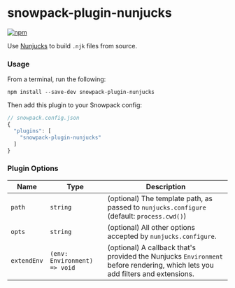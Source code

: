 # snowpack-plugin-nunjucks

[![npm][npm]][npm-url]

Use [Nunjucks](https://mozilla.github.io/nunjucks/) to build `.njk` files from source.

### Usage

From a terminal, run the following:

```
npm install --save-dev snowpack-plugin-nunjucks
```

Then add this plugin to your Snowpack config:

```js
// snowpack.config.json
{
  "plugins": [
    "snowpack-plugin-nunjucks"
  ]
}
```

### Plugin Options

| Name        | Type                         | Description                                                                                                                   |
| ----------- | ---------------------------- | ----------------------------------------------------------------------------------------------------------------------------- |
| `path`      | `string`                     | (optional) The template path, as passed to `nunjucks.configure` (default: `process.cwd()`)                                    |
| `opts`      | `string`                     | (optional) All other options accepted by `nunjucks.configure`.                                                                |
| `extendEnv` | `(env: Environment) => void` | (optional) A callback that's provided the Nunjucks `Environment` before rendering, which lets you add filters and extensions. |


[npm]: https://img.shields.io/npm/v/snowpack-plugin-nunjucks.svg
[npm-url]: https://npmjs.com/package/snowpack-plugin-nunjucks
